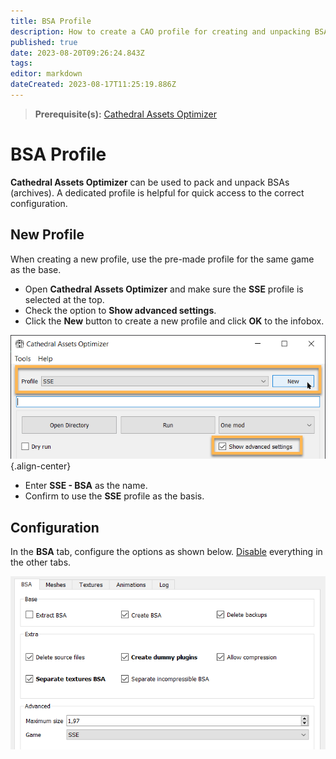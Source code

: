 ```yaml
---
title: BSA Profile
description: How to create a CAO profile for creating and unpacking BSAs.
published: true
date: 2023-08-20T09:26:24.843Z
tags: 
editor: markdown
dateCreated: 2023-08-17T11:25:19.886Z
---
```


> **Prerequisite(s):** [Cathedral Assets Optimizer](/tools/cao)

# BSA Profile

**Cathedral Assets Optimizer** can be used to pack and unpack BSAs (archives). A dedicated profile is helpful for quick access to the correct configuration.

## New Profile

When creating a new profile, use the pre-made profile for the same game as the base.

- Open **Cathedral Assets Optimizer** and make sure the **SSE** profile is selected at the top.
- Check the option to **Show advanced settings**.
- Click the **New** button to create a new profile and click **OK** to the infobox.

![cao-sse-profile.png](/tools/cao-sse-profile.png){.align-center}

- Enter **SSE - BSA** as the name.
- Confirm to use the **SSE** profile as the basis.

## Configuration

In the **BSA** tab, configure the options as shown below. <u>Disable</u> everything in the other tabs.

![bsa-profile-bsa.png](/tools/bsa-profile-bsa.png)